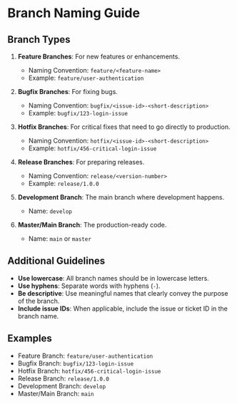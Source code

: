 # Branch Naming Guide

## Branch Types

1. **Feature Branches**: For new features or enhancements.
    - Naming Convention: `feature/<feature-name>`
    - Example: `feature/user-authentication`

2. **Bugfix Branches**: For fixing bugs.
    - Naming Convention: `bugfix/<issue-id>-<short-description>`
    - Example: `bugfix/123-login-issue`

3. **Hotfix Branches**: For critical fixes that need to go directly to production.
    - Naming Convention: `hotfix/<issue-id>-<short-description>`
    - Example: `hotfix/456-critical-login-issue`

4. **Release Branches**: For preparing releases.
    - Naming Convention: `release/<version-number>`
    - Example: `release/1.0.0`

5. **Development Branch**: The main branch where development happens.
    - Name: `develop`

6. **Master/Main Branch**: The production-ready code.
    - Name: `main` or `master`

## Additional Guidelines

- **Use lowercase**: All branch names should be in lowercase letters.
- **Use hyphens**: Separate words with hyphens (`-`).
- **Be descriptive**: Use meaningful names that clearly convey the purpose of the branch.
- **Include issue IDs**: When applicable, include the issue or ticket ID in the branch name.

## Examples

- Feature Branch: `feature/user-authentication`
- Bugfix Branch: `bugfix/123-login-issue`
- Hotfix Branch: `hotfix/456-critical-login-issue`
- Release Branch: `release/1.0.0`
- Development Branch: `develop`
- Master/Main Branch: `main`
